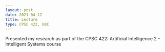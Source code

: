 ```yaml
---
layout: post
date: 2021-04-12
title: Lecture
type: CPSC 422, UBC
---
```


Presented my research as part of the CPSC 422: Artificial Intelligence 2 - Intelligent Systems course
